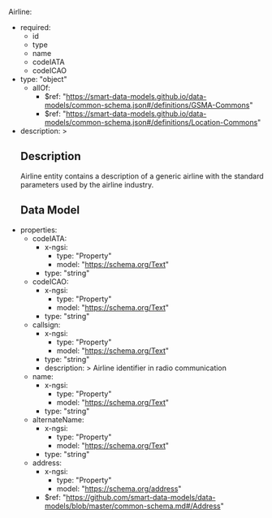 Airline:
  - required:
    - id
    - type
    - name
    - codeIATA
    - codeICAO
  - type: "object"
    - allOf:
      - $ref: "https://smart-data-models.github.io/data-models/common-schema.json#/definitions/GSMA-Commons"
      - $ref: "https://smart-data-models.github.io/data-models/common-schema.json#/definitions/Location-Commons"
   - description: >
      ## Description
      Airline entity contains a description of a generic airline with the standard parameters used by the airline industry.
      ## Data Model
  - properties:
    - codeIATA:
      - x-ngsi:
        - type: "Property"
        - model: "https://schema.org/Text"
      - type: "string"
    - codeICAO:
      - x-ngsi:
        - type: "Property"
        - model: "https://schema.org/Text"
      - type: "string"
    - callsign:
      - x-ngsi:
        - type: "Property"
        - model: "https://schema.org/Text"
      - type: "string"
      - description: >
         Airline identifier in radio communication
    - name:
      - x-ngsi:
        - type: "Property"
        - model: "https://schema.org/Text"
      - type: "string"
    - alternateName:
      - x-ngsi:
        - type: "Property"
        - model: "https://schema.org/Text"
      - type: "string"
    - address:
      - x-ngsi:
        - type: "Property"
        - model: "https://schema.org/address"
      - $ref: "https://github.com/smart-data-models/data-models/blob/master/common-schema.md#/Address"